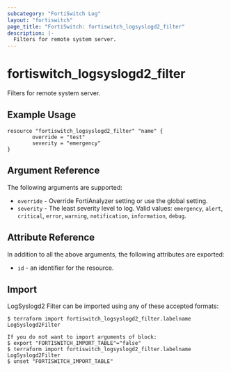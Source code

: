 ```yaml
---
subcategory: "FortiSwitch Log"
layout: "fortiswitch"
page_title: "FortiSwitch: fortiswitch_logsyslogd2_filter"
description: |-
  Filters for remote system server.
---
```


# fortiswitch_logsyslogd2_filter
Filters for remote system server.

## Example Usage

```hcl
resource "fortiswitch_logsyslogd2_filter" "name" {
        override = "test"
        severity = "emergency"
}
```

## Argument Reference

The following arguments are supported:

* `override` - Override FortiAnalyzer setting or use the global setting.
* `severity` - The least severity level to log. Valid values: `emergency`, `alert`, `critical`, `error`, `warning`, `notification`, `information`, `debug`.


## Attribute Reference

In addition to all the above arguments, the following attributes are exported:
* `id` - an identifier for the resource.

## Import

LogSyslogd2 Filter can be imported using any of these accepted formats:
```
$ terraform import fortiswitch_logsyslogd2_filter.labelname LogSyslogd2Filter

If you do not want to import arguments of block:
$ export "FORTISWITCH_IMPORT_TABLE"="false"
$ terraform import fortiswitch_logsyslogd2_filter.labelname LogSyslogd2Filter
$ unset "FORTISWITCH_IMPORT_TABLE"
```
